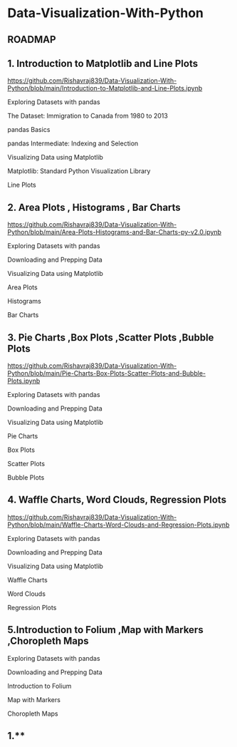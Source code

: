 # Data-Visualization-With-Python


## ROADMAP

## 1. Introduction to Matplotlib and Line Plots

https://github.com/Rishavraj839/Data-Visualization-With-Python/blob/main/Introduction-to-Matplotlib-and-Line-Plots.ipynb
  
  
  Exploring Datasets with pandas
  
   
   
 The Dataset: Immigration to Canada from 1980 to 2013
 
 
 pandas Basics
 
 
 pandas Intermediate: Indexing and Selection
 
 
Visualizing Data using Matplotlib


 Matplotlib: Standard Python Visualization Library
 
 
Line Plots


## 2. Area Plots   , Histograms , Bar Charts

https://github.com/Rishavraj839/Data-Visualization-With-Python/blob/main/Area-Plots-Histograms-and-Bar-Charts-py-v2.0.ipynb

Exploring Datasets with pandas


Downloading and Prepping Data


Visualizing Data using Matplotlib


Area Plots


Histograms


Bar Charts


## 3. Pie Charts ,Box Plots ,Scatter Plots ,Bubble Plots

https://github.com/Rishavraj839/Data-Visualization-With-Python/blob/main/Pie-Charts-Box-Plots-Scatter-Plots-and-Bubble-Plots.ipynb

Exploring Datasets with pandas


Downloading and Prepping Data


Visualizing Data using Matplotlib


Pie Charts


Box Plots


Scatter Plots


Bubble Plots


## 4. Waffle Charts,  Word Clouds,  Regression Plots

https://github.com/Rishavraj839/Data-Visualization-With-Python/blob/main/Waffle-Charts-Word-Clouds-and-Regression-Plots.ipynb

Exploring Datasets with pandas


Downloading and Prepping Data


Visualizing Data using Matplotlib


Waffle Charts


Word Clouds


Regression Plots


## 5.Introduction to Folium ,Map with Markers ,Choropleth Maps 



Exploring Datasets with pandas


Downloading and Prepping Data


Introduction to Folium


Map with Markers


Choropleth Maps


## 1.**
